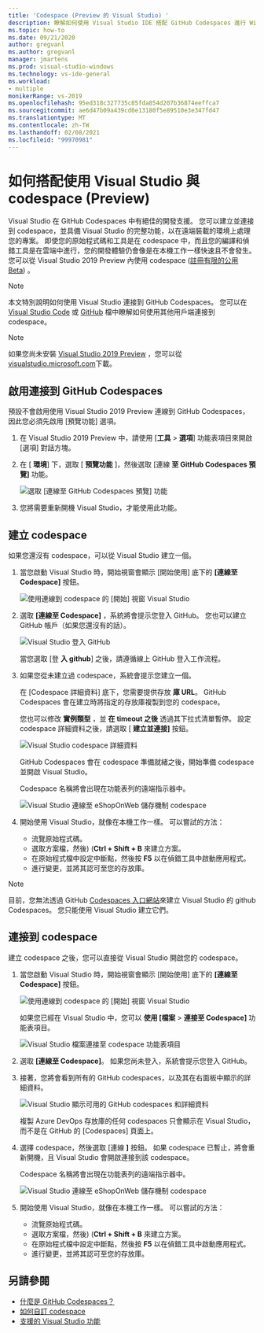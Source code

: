 ```yaml
---
title: 'Codespace (Preview 的 Visual Studio) '
description: 瞭解如何使用 Visual Studio IDE 搭配 GitHub Codespaces 進行 Windows 開發。
ms.topic: how-to
ms.date: 09/21/2020
author: gregvanl
ms.author: gregvanl
manager: jmartens
ms.prod: visual-studio-windows
ms.technology: vs-ide-general
ms.workload:
- multiple
monikerRange: vs-2019
ms.openlocfilehash: 95ed318c327735c85fda854d207b36874eeffca7
ms.sourcegitcommit: ae6d47b09a439cd0e13180f5e89510e3e347fd47
ms.translationtype: MT
ms.contentlocale: zh-TW
ms.lasthandoff: 02/08/2021
ms.locfileid: "99970981"
---
```

# <a name="how-to-use-visual-studio-with-a-codespace-preview"></a>如何搭配使用 Visual Studio 與 codespace (Preview) 

Visual Studio 在 GitHub Codespaces 中有絕佳的開發支援。 您可以建立並連接到 codespace，並具備 Visual Studio 的完整功能，以在遠端裝載的環境上處理您的專案。 即使您的原始程式碼和工具是在 codespace 中，而且您的編譯和偵錯工具是在雲端中進行，您的開發體驗仍會像是在本機工作一樣快速且不會發生。 您可以從 Visual Studio 2019 Preview 內使用 codespace ([註冊有限的公用 Beta](https://github.com/features/codespaces/signup-vs)) 。

> [!NOTE]
> 本文特別說明如何使用 Visual Studio 連接到 GitHub Codespaces。 您可以在 [Visual Studio Code](https://docs.github.com/github/developing-online-with-codespaces/connecting-to-your-codespace-from-visual-studio-code) 或 [GitHub](https://docs.github.com/github/developing-online-with-codespaces/developing-in-a-codespace) 檔中瞭解如何使用其他用戶端連接到 codespace。

> [!NOTE]
> 如果您尚未安裝 [Visual Studio 2019 Preview](https://aka.ms/vspreview) ，您可以從 [visualstudio.microsoft.com](https://aka.ms/vspreview)下載。

## <a name="enable-connect-to-github-codespaces"></a>啟用連接到 GitHub Codespaces

預設不會啟用使用 Visual Studio 2019 Preview 連線到 GitHub Codespaces，因此您必須先啟用 [預覽功能] 選項。

1. 在 Visual Studio 2019 Preview 中，請使用 [**工具**  >  **選項**] 功能表項目來開啟 [選項] 對話方塊。

2. 在 [ **環境**] 下，選取 [ **預覽功能** ]，然後選取 [連線 **至 GitHub Codespaces 預覽]** 功能。

   ![選取 [連線至 GitHub Codespaces 預覽] 功能](media/connect-to-github-codespaces-preview-feature.png)

3. 您將需要重新開機 Visual Studio，才能使用此功能。

## <a name="create-a-codespace"></a>建立 codespace

如果您還沒有 codespace，可以從 Visual Studio 建立一個。

1. 當您啟動 Visual Studio 時，開始視窗會顯示 [開始使用] 底下的 **[連線至 Codespace]** 按鈕。

   ![使用連線到 codespace 的 [開始] 視窗 Visual Studio](media/visual-studio-start-window.png)

2. 選取 **[連線至 Codespace]** ，系統將會提示您登入 GitHub。 您也可以建立 GitHub 帳戶（如果您還沒有的話）。

   ![Visual Studio 登入 GitHub](media/visual-studio-sign-in-to-github.png)

   當您選取 [登 **入 github**] 之後，請遵循線上 GitHub 登入工作流程。

3. 如果您從未建立過 codespace，系統會提示您建立一個。

   在 [Codespace 詳細資料] 底下，您需要提供存放 **庫 URL**。 GitHub Codespaces 會在建立時將指定的存放庫複製到您的 codespace。

   您也可以修改 **實例類型** ，並 **在 timeout 之後** 透過其下拉式清單暫停。 設定 codespace 詳細資料之後，請選取 [ **建立並連接]** 按鈕。

   ![Visual Studio codespace 詳細資料](media/visual-studio-codespace-details.png)

   GitHub Codespaces 會在 codespace 準備就緒之後，開始準備 codespace 並開啟 Visual Studio。

   Codespace 名稱將會出現在功能表列的遠端指示器中。

   ![Visual Studio 連線至 eShopOnWeb 儲存機制 codespace](media/visual-studio-eshoponweb-codespace.png)

4. 開始使用 Visual Studio，就像在本機工作一樣。 可以嘗試的方法：

   * 流覽原始程式碼。
   * 選取方案檔，然後)  (**Ctrl + Shift + B** 來建立方案。
   * 在原始程式檔中設定中斷點，然後按 **F5** 以在偵錯工具中啟動應用程式。
   * 進行變更，並將其認可至您的存放庫。   

> [!NOTE]
> 目前，您無法透過 GitHub [Codespaces 入口網站](https://github.com/codespaces)來建立 Visual Studio 的 github Codespaces。 您只能使用 Visual Studio 建立它們。

## <a name="connect-to-a-codespace"></a>連接到 codespace

建立 codespace 之後，您可以直接從 Visual Studio 開啟您的 codespace。

1. 當您啟動 Visual Studio 時，開始視窗會顯示 [開始使用] 底下的 **[連線至 Codespace]** 按鈕。

   ![使用連線到 codespace 的 [開始] 視窗 Visual Studio](media/visual-studio-start-window.png)

   如果您已經在 Visual Studio 中，您可以 **使用 [檔案**  >  **連接至 Codespace]** 功能表項目。

   ![Visual Studio 檔案連接至 codespace 功能表項目](media/visual-studio-file-connect-to-codespace.png)

2. 選取 **[連線至 Codespace]**。 如果您尚未登入，系統會提示您登入 GitHub。

3. 接著，您將會看到所有的 GitHub codespaces，以及其在右面板中顯示的詳細資料。

   ![Visual Studio 顯示可用的 GitHub codespaces 和詳細資料](media/visual-studio-connect-codespace.png)

   複製 Azure DevOps 存放庫的任何 codespaces 只會顯示在 Visual Studio，而不是在 GitHub 的 [Codespaces] 頁面上。

4. 選擇 codespace，然後選取 [連線 **]** 按鈕。 如果 codespace 已暫止，將會重新開機，且 Visual Studio 會開啟連接到該 codespace。

   Codespace 名稱將會出現在功能表列的遠端指示器中。

   ![Visual Studio 連線至 eShopOnWeb 儲存機制 codespace](media/visual-studio-eshoponweb-codespace.png)

5. 開始使用 Visual Studio，就像在本機工作一樣。 可以嘗試的方法：

   * 流覽原始程式碼。
   * 選取方案檔，然後)  (**Ctrl + Shift + B** 來建立方案。
   * 在原始程式檔中設定中斷點，然後按 **F5** 以在偵錯工具中啟動應用程式。
   * 進行變更，並將其認可至您的存放庫。

<!-- TBD ## Suspend a codespace -->

<!-- TBD ## Disconnect from a codespace -->

## <a name="see-also"></a>另請參閱

* [什麼是 GitHub Codespaces？](codespaces-overview.md)
* [如何自訂 codespace](customize-codespaces.md)
* [支援的 Visual Studio 功能](supported-features-codespaces.md)
